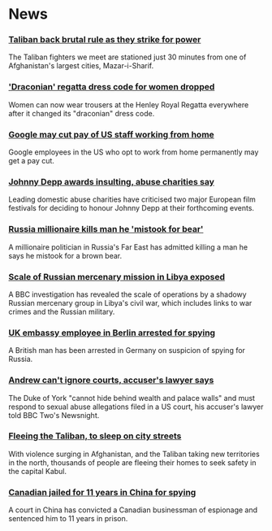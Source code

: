 # News
### [Taliban back brutal rule as they strike for power](https://www.bbc.com/news/world-asia-58156772)
The Taliban fighters we meet are stationed just 30 minutes from one of Afghanistan's largest cities, Mazar-i-Sharif.
### ['Draconian' regatta dress code for women dropped](https://www.bbc.com/news/uk-england-oxfordshire-58173881)
Women can now wear trousers at the Henley Royal Regatta everywhere after it changed its "draconian" dress code. 
### [Google may cut pay of US staff working from home](https://www.bbc.com/news/business-58171716)
Google employees in the US who opt to work from home permanently may get a pay cut.
### [Johnny Depp awards insulting, abuse charities say](https://www.bbc.com/news/entertainment-arts-58170506)
Leading domestic abuse charities have criticised two major European film festivals for deciding to honour Johnny Depp at their forthcoming events.
### [Russia millionaire kills man he 'mistook for bear'](https://www.bbc.com/news/world-europe-58165170)
A millionaire politician in Russia's Far East has admitted killing a man he says he mistook for a brown bear.
### [Scale of Russian mercenary mission in Libya exposed](https://www.bbc.com/news/world-africa-58009514)
A BBC investigation has revealed the scale of operations by a shadowy Russian mercenary group in Libya's civil war, which includes links to war crimes and the Russian military.
### [UK embassy employee in Berlin arrested for spying](https://www.bbc.com/news/world-europe-58170872)
A British man has been arrested in Germany on suspicion of spying for Russia.
### [Andrew can't ignore courts, accuser's lawyer says](https://www.bbc.com/news/uk-58167469)
The Duke of York "cannot hide behind wealth and palace walls" and must respond to sexual abuse allegations filed in a US court, his accuser's lawyer told BBC Two's Newsnight.
### [Fleeing the Taliban, to sleep on city streets](https://www.bbc.com/news/world-asia-58170433)
With violence surging in Afghanistan, and the Taliban taking new territories in the north, thousands of people are fleeing their homes to seek safety in the capital Kabul.
### [Canadian jailed for 11 years in China for spying](https://www.bbc.com/news/world-asia-china-58168587)
A court in China has convicted a Canadian businessman of espionage and sentenced him to 11 years in prison.
